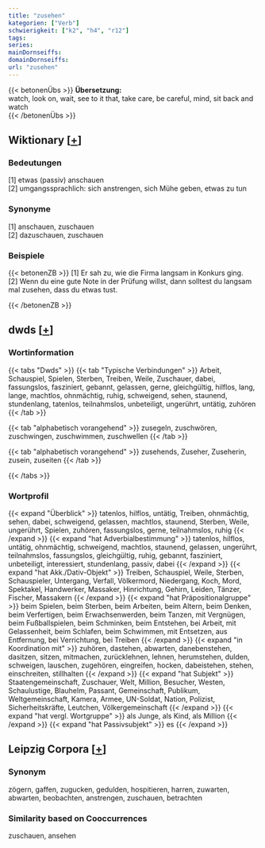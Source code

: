 ```yaml
---
title: "zusehen"
kategorien: ["Verb"]
schwierigkeit: ["k2", "h4", "r12"]
tags:
series:
mainDornseiffs:
domainDornseiffs:
url: "zusehen"
---
```


{{< betonenÜbs >}}
**Übersetzung:**  
watch, look on, wait, see to it that, take care, be careful, mind, sit  back and watch  
{{< /betonenÜbs >}}

## Wiktionary [[+](https://de.wiktionary.org/wiki/zusehen)]

### Bedeutungen
[1] etwas (passiv) anschauen  
[2] umgangssprachlich: sich anstrengen, sich Mühe geben, etwas zu tun  

### Synonyme
[1] anschauen, zuschauen  
[2] dazuschauen, zuschauen  

### Beispiele
{{< betonenZB >}}
[1] Er sah zu, wie die Firma langsam in Konkurs ging.  
[2] Wenn du eine gute Note in der Prüfung willst, dann solltest du langsam mal zusehen, dass du etwas tust.  

{{< /betonenZB >}}


## dwds [[+](https://www.dwds.de/wb/zusehen)]

### Wortinformation
{{< tabs "Dwds" >}}
{{< tab "Typische Verbindungen" >}}
Arbeit, Schauspiel, Spielen, Sterben, Treiben, Weile, Zuschauer, dabei, fassungslos, fasziniert, gebannt, gelassen, gerne, gleichgültig, hilflos, lang, lange, machtlos, ohnmächtig, ruhig, schweigend, sehen, staunend, stundenlang, tatenlos, teilnahmslos, unbeteiligt, ungerührt, untätig, zuhören
{{< /tab >}}

{{< tab "alphabetisch vorangehend" >}}
zusegeln, zuschwören, zuschwingen, zuschwimmen, zuschwellen
{{< /tab >}}

{{< tab "alphabetisch vorangehend" >}}
zusehends, Zuseher, Zuseherin, zusein, zuseiten
{{< /tab >}}

{{< /tabs >}}

### Wortprofil
{{< expand "Überblick" >}} tatenlos, hilflos, untätig, Treiben, ohnmächtig, sehen, dabei, schweigend, gelassen, machtlos, staunend, Sterben, Weile, ungerührt, Spielen, zuhören, fassungslos, gerne, teilnahmslos, ruhig {{< /expand >}}
{{< expand "hat Adverbialbestimmung" >}} tatenlos, hilflos, untätig, ohnmächtig, schweigend, machtlos, staunend, gelassen, ungerührt, teilnahmslos, fassungslos, gleichgültig, ruhig, gebannt, fasziniert, unbeteiligt, interessiert, stundenlang, passiv, dabei {{< /expand >}}
{{< expand "hat Akk./Dativ-Objekt" >}} Treiben, Schauspiel, Weile, Sterben, Schauspieler, Untergang, Verfall, Völkermord, Niedergang, Koch, Mord, Spektakel, Handwerker, Massaker, Hinrichtung, Gehirn, Leiden, Tänzer, Fischer, Massakern {{< /expand >}}
{{< expand "hat Präpositionalgruppe" >}} beim Spielen, beim Sterben, beim Arbeiten, beim Altern, beim Denken, beim Verfertigen, beim Erwachsenwerden, beim Tanzen, mit Vergnügen, beim Fußballspielen, beim Schminken, beim Entstehen, bei Arbeit, mit Gelassenheit, beim Schlafen, beim Schwimmen, mit Entsetzen, aus Entfernung, bei Verrichtung, bei Treiben {{< /expand >}}
{{< expand "in Koordination mit" >}} zuhören, dastehen, abwarten, danebenstehen, dasitzen, sitzen, mitmachen, zurücklehnen, lehnen, herumstehen, dulden, schweigen, lauschen, zugehören, eingreifen, hocken, dabeistehen, stehen, einschreiten, stillhalten {{< /expand >}}
{{< expand "hat Subjekt" >}} Staatengemeinschaft, Zuschauer, Welt, Million, Besucher, Westen, Schaulustige, Blauhelm, Passant, Gemeinschaft, Publikum, Weltgemeinschaft, Kamera, Armee, UN-Soldat, Nation, Polizist, Sicherheitskräfte, Leutchen, Völkergemeinschaft {{< /expand >}}
{{< expand "hat vergl. Wortgruppe" >}} als Junge, als Kind, als Million {{< /expand >}}
{{< expand "hat Passivsubjekt" >}} es {{< /expand >}}

## Leipzig Corpora [[+](https://corpora.uni-leipzig.de/en/res?word=zusehen&corpusId=deu_newscrawl-public_2018)]


### Synonym
zögern, gaffen, zugucken, gedulden, hospitieren, harren, zuwarten, abwarten, beobachten, anstrengen, zuschauen, betrachten


### Similarity based on Cooccurrences
zuschauen, ansehen

